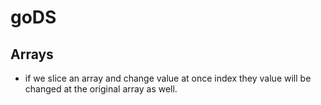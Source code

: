 # goDS
## Arrays
- if we slice an array and change value at once index they value will be changed at the original array as well.